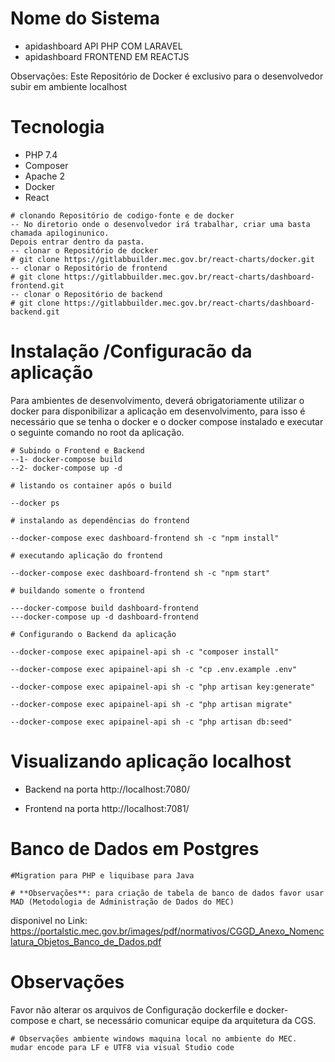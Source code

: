 # Nome do Sistema
* apidashboard API  PHP COM LARAVEL
* apidashboard FRONTEND EM REACTJS 

Observações: Este Repositório de Docker é exclusivo para o desenvolvedor subir em ambiente localhost

# Tecnologia
* PHP 7.4
* Composer
* Apache 2
* Docker
* React

```
# clonando Repositório de codigo-fonte e de docker
-- No diretorio onde o desenvolvedor irá trabalhar, criar uma basta chamada apiloginunico.
Depois entrar dentro da pasta.
-- clonar o Repositório de docker
# git clone https://gitlabbuilder.mec.gov.br/react-charts/docker.git
-- clonar o Repositório de frontend
# git clone https://gitlabbuilder.mec.gov.br/react-charts/dashboard-frontend.git
-- clonar o Repositório de backend
# git clone https://gitlabbuilder.mec.gov.br/react-charts/dashboard-backend.git
```

# Instalação /Configuracão da aplicação

Para ambientes de desenvolvimento,  deverá obrigatoriamente utilizar o docker para disponibilizar a aplicação em desenvolvimento, para isso é necessário que se tenha o docker e o docker compose instalado e executar o seguinte comando no root da aplicação.

```
# Subindo o Frontend e Backend
--1- docker-compose build
--2- docker-compose up -d

# listando os container após o build

--docker ps

# instalando as dependências do frontend

--docker-compose exec dashboard-frontend sh -c "npm install"

# executando aplicação do frontend

--docker-compose exec dashboard-frontend sh -c "npm start"

# buildando somente o frontend

---docker-compose build dashboard-frontend 
---docker-compose up -d dashboard-frontend 

# Configurando o Backend da aplicação

--docker-compose exec apipainel-api sh -c "composer install"

--docker-compose exec apipainel-api sh -c "cp .env.example .env"

--docker-compose exec apipainel-api sh -c "php artisan key:generate"

--docker-compose exec apipainel-api sh -c "php artisan migrate"

--docker-compose exec apipainel-api sh -c "php artisan db:seed"

```

# Visualizando aplicação localhost
* Backend na porta
http://localhost:7080/

* Frontend na porta 
http://localhost:7081/

# Banco de Dados em Postgres
```
#Migration para PHP e liquibase para Java
```
```
# **Observações**: para criação de tabela de banco de dados favor usar MAD (Metodologia de Administração de Dados do MEC) 
```
disponivel no Link: https://portalstic.mec.gov.br/images/pdf/normativos/CGGD_Anexo_Nomenclatura_Objetos_Banco_de_Dados.pdf

# Observações

Favor não alterar os arquivos de Configuração  dockerfile e docker-compose e chart, se necessário comunicar equipe da arquitetura da CGS.

```
# Observações ambiente windows maquina local no ambiente do MEC.
mudar encode para LF e UTF8 via visual Studio code
```

